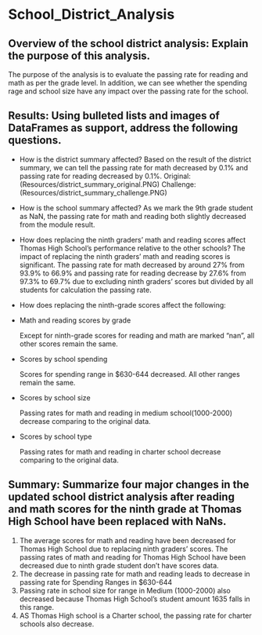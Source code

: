# School_District_Analysis
## Overview of the school district analysis: Explain the purpose of this analysis.
  The purpose of the analysis is to evaluate the passing rate for reading and math as per the grade level. In addition, we can see whether the spending rage and school size have any impact over the passing rate for the school.
## Results: Using bulleted lists and images of DataFrames as support, address the following questions.

- How is the district summary affected?
  Based on the result of the district summary, we can tell the passing rate for math decreased by 0.1% and passing rate for reading decreased by 0.1%. 
  Original:
  (Resources/district_summary_original.PNG)
  Challenge:
  (Resources/district_summary_challenge.PNG)
  
- How is the school summary affected?
  As we mark the 9th grade student as NaN, the passing rate for math and reading both slightly decreased from the module result.
  
- How does replacing the ninth graders’ math and reading scores affect Thomas High School’s performance relative to the other schools?
  The impact of replacing the ninth graders’ math and reading scores is significant. The passing rate for math decreased by around 27% from 93.9% to 66.9% and passing rate for reading decrease by 27.6% from 97.3% to 69.7% due to excluding ninth graders’ scores but divided by all students for calculation the passing rate.
- How does replacing the ninth-grade scores affect the following:
- Math and reading scores by grade

  Except for ninth-grade scores for reading and math are marked “nan”, all other scores remain the same.
  
- Scores by school spending

  Scores for spending range in $630-644 decreased. All other ranges remain the same.
  
- Scores by school size

  Passing rates for math and reading in medium school(1000-2000) decrease comparing to the original data.
  
- Scores by school type

  Passing rates for math and reading in charter school decrease comparing to the original data.
  

## Summary: Summarize four major changes in the updated school district analysis after reading and math scores for the ninth grade at Thomas High School have been replaced with NaNs.
  1.	The average scores for math and reading have been decreased for Thomas High School due to replacing ninth graders’ scores.
The passing rates of math and reading for Thomas High School have been decreased due to ninth grade student don’t have scores data.
  2.	The decrease in passing rate for math and reading leads to decrease in passing rate for Spending Ranges in $630-644
  3.	Passing rate in school size for range in Medium (1000-2000) also decreased because Thomas High School’s student amount 1635 falls in this range.
  4.	AS Thomas High school is a Charter school, the passing rate for charter schools also decrease.

